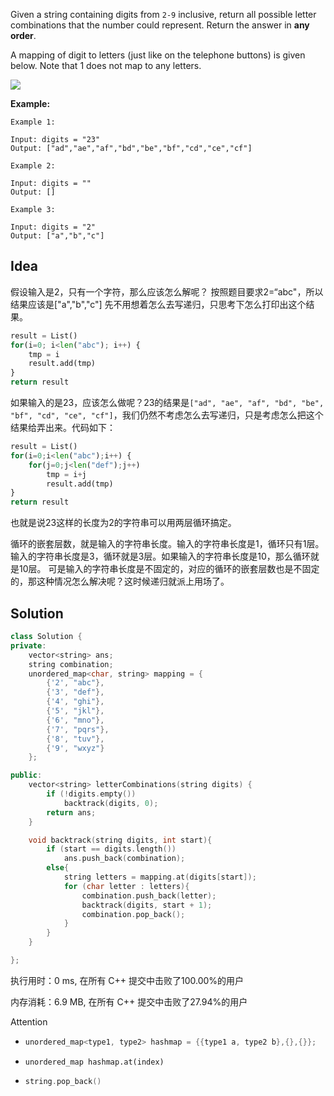 Given a string containing digits from `2-9` inclusive, return all possible letter combinations that the number could represent. Return the answer in **any order**.

A mapping of digit to letters (just like on the telephone buttons) is given below. Note that 1 does not map to any letters.

![](https://upload.wikimedia.org/wikipedia/commons/thumb/7/73/Telephone-keypad2.svg/200px-Telephone-keypad2.svg.png)



**Example:**
```
Example 1:

Input: digits = "23"
Output: ["ad","ae","af","bd","be","bf","cd","ce","cf"]

Example 2:

Input: digits = ""
Output: []

Example 3:

Input: digits = "2"
Output: ["a","b","c"]
```

## Idea

假设输入是2，只有一个字符，那么应该怎么解呢？
按照题目要求2=“abc"，所以结果应该是["a","b","c"]
先不用想着怎么去写递归，只思考下怎么打印出这个结果。

```python
result = List()
for(i=0; i<len("abc"); i++) {
    tmp = i
    result.add(tmp)
}
return result
```

如果输入的是23，应该怎么做呢？23的结果是`["ad", "ae", "af", "bd", "be", "bf", "cd", "ce", "cf"]`，我们仍然不考虑怎么去写递归，只是考虑怎么把这个结果给弄出来。代码如下：

```python
result = List()
for(i=0;i<len("abc");i++) {
    for(j=0;j<len("def");j++)
        tmp = i+j
        result.add(tmp)
}
return result
```


也就是说23这样的长度为2的字符串可以用两层循环搞定。

循环的嵌套层数，就是输入的字符串长度。输入的字符串长度是1，循环只有1层。
输入的字符串长度是3，循环就是3层。如果输入的字符串长度是10，那么循环就是10层。
可是输入的字符串长度是不固定的，对应的循环的嵌套层数也是不固定的，那这种情况怎么解决呢？这时候递归就派上用场了。

## Solution

```c++
class Solution {
private:
    vector<string> ans;
    string combination;
    unordered_map<char, string> mapping = {
        {'2', "abc"},
        {'3', "def"},
        {'4', "ghi"},
        {'5', "jkl"},
        {'6', "mno"},
        {'7', "pqrs"},
        {'8', "tuv"},
        {'9', "wxyz"}
    };

public:
    vector<string> letterCombinations(string digits) {
        if (!digits.empty())
        	backtrack(digits, 0);
        return ans;
    }

    void backtrack(string digits, int start){
        if (start == digits.length())
            ans.push_back(combination);
        else{
            string letters = mapping.at(digits[start]);
            for (char letter : letters){
                combination.push_back(letter);
                backtrack(digits, start + 1);
                combination.pop_back();
            }
        }
    }

};
```

执行用时：0 ms, 在所有 C++ 提交中击败了100.00%的用户

内存消耗：6.9 MB, 在所有 C++ 提交中击败了27.94%的用户

Attention

- ```c++
  unordered_map<type1, type2> hashmap = {{type1 a, type2 b},{},{}};
  ```

- ```
  unordered_map hashmap.at(index)
  ```

- ```c++
  string.pop_back()
  ```

